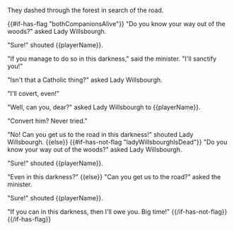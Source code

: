 They dashed through the forest in search of the road.

{{#if-has-flag "bothCompanionsAlive"}}
"Do you know your way out of the woods?" asked Lady Willsbourgh.

"Sure!" shouted {{playerName}}.

"If you manage to do so in this darkness," said the minister. "I'll sanctify you!"

"Isn't that a Catholic thing?" asked Lady Willsbourgh.

"I'll covert, even!"

"Well, can you, dear?" asked Lady Willsbourgh to {{playerName}}.

"Convert him? Never tried."

"No! Can you get us to the road in this darkness!" shouted Lady Willsbourgh.
{{else}}
{{#if-has-not-flag "ladyWillsbourghIsDead"}}
"Do you know your way out of the woods?" asked Lady Willsbourgh.

"Sure!" shouted {{playerName}}.

"Even in this darkness?"
{{else}}
"Can you get us to the road?" asked the minister.

"Sure!" shouted {{playerName}}.

"If you can in this darkness, then I'll owe you. Big time!"
{{/if-has-not-flag}}
{{/if-has-flag}}
